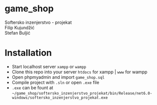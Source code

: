 # game_shop
Softersko inzenjerstvo - projekat <br/>
Filip Kujundžić <br/> 
Stefan Buljić

# Installation
- Start localhost server `xampp` or `wampp`
- Clone this repo into your server `htdocs` for xampp | `www` for wampp
- Open phpmyadmin and import `game_shop.sql`
- Compile project with `.sln` or open `.exe` file
- `.exe` can be fount at `~/game_shop/softersko_inzenjerstvo_projekat/bin/Release/net6.0-windows/softersko_inzenjerstvo_projekat.exe`
